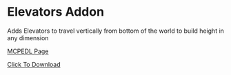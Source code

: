 # Elevators Addon

Adds Elevators to travel vertically from bottom of the world to build height in any dimension

[MCPEDL Page](https://www.mcpedl.com/elevators)

[Click To Download](https://github.com/nlawler1737/mcbe-elevators/releases/latest)